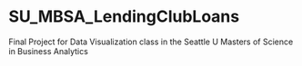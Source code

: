 # SU_MBSA_LendingClubLoans
Final Project for Data Visualization class in the Seattle U Masters of Science in Business Analytics
